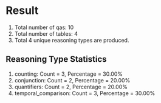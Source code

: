 # Result<br/>
1. Total number of qas: 10<br/>
2. Total number of tables: 4<br/>
3. Total 4 unique reasoning types are produced.<br/>
## **Reasoning Type Statistics**<br/>
1. counting: Count = 3, Percentage = 30.00%<br/>
2. conjunction: Count = 2, Percentage = 20.00%<br/>
3. quantifiers: Count = 2, Percentage = 20.00%<br/>
4. temporal_comparison: Count = 3, Percentage = 30.00%<br/>
